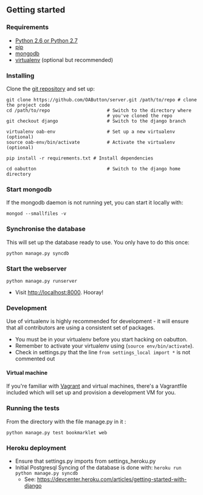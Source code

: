 ## Getting started

### Requirements

 * [Python 2.6 or Python 2.7](http://www.python.org/getit/)
 * [pip](http://www.pip-installer.org/en/latest/installing.html)
 * [mongodb](http://docs.mongodb.org/manual/installation/)
 * [virtualenv](https://pypi.python.org/pypi/virtualenv) (optional but
   recommended)

### Installing

Clone the [git repository](https://github.com/OAButton/server) and set
up:
```
git clone https://github.com/OAButton/server.git /path/to/repo # clone the project code
cd /path/to/repo                     # Switch to the directory where
                                     # you've cloned the repo
git checkout django                  # Switch to the django branch

virtualenv oab-env                   # Set up a new virtualenv (optional)
source oab-env/bin/activate          # Activate the virtualenv (optional)

pip install -r requirements.txt # Install dependencies

cd oabutton                          # Switch to the django home directory
```


### Start mongodb

If the mongodb daemon is not running yet, you can start it locally
with:
```
mongod --smallfiles -v
```


### Synchronise the database

This will set up the database ready to use. You only have to do this once:
```
python manage.py syncdb
```


### Start the webserver

```
python manage.py runserver
```

 * Visit <http://localhost:8000>. Hooray!

### Development

Use of virtualenv is highly recommended for development - it will
ensure that all contributors are using a consistent set of packages.

 * You must be in your virtualenv before you start hacking on oabutton.
 * Remember to activate your virtualenv using (`source env/bin/activate`).
 * Check in settings.py that the line `from settings_local import *`
   is not commented out

#### Virtual machine

If you're familiar with [Vagrant](http://vagrantup.com/) and virtual
machines, there's a Vagrantfile included which will set up and
provision a development VM for you.

### Running the tests

From the directory with the file manage.py in it :
```
python manage.py test bookmarklet web
```

### Heroku deployment

 * Ensure that settings.py imports from settings_heroku.py
 * Initial Postgresql Syncing of the database is done with: `heroku run python manage.py syncdb`
   * See: https://devcenter.heroku.com/articles/getting-started-with-django

